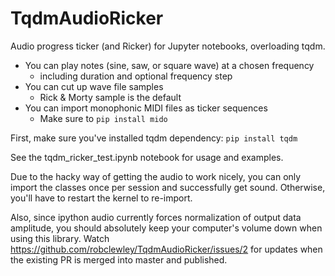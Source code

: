 # TqdmAudioRicker

Audio progress ticker (and Ricker) for Jupyter notebooks, overloading tqdm.

 - You can play notes (sine, saw, or square wave) at a chosen frequency
   - including duration and optional frequency step
 - You can cut up wave file samples
   - Rick & Morty sample is the default
 - You can import monophonic MIDI files as ticker sequences
   - Make sure to `pip install mido`

First, make sure you've installed tqdm dependency: `pip install tqdm`

See the tqdm_ricker_test.ipynb notebook for usage and examples.

Due to the hacky way of getting the audio to work nicely, you can only import the classes once
per session and successfully get sound. Otherwise, you'll have to restart the kernel to re-import.

Also, since ipython audio currently forces normalization of output data amplitude, you should absolutely keep your computer's volume down when using this library. Watch https://github.com/robclewley/TqdmAudioRicker/issues/2 for updates when the existing PR is merged into master and published.